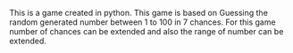 This is a game created in python.
This game is based on Guessing the random generated number between 1 to 100 in 7 chances.
For this  game number of chances can be extended and also the range of number can be extended.
